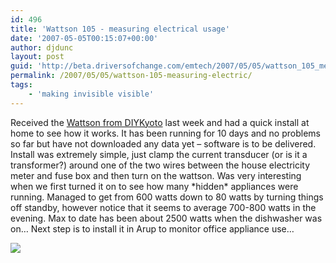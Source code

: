 ```yaml
---
id: 496
title: 'Wattson 105 - measuring electrical usage'
date: '2007-05-05T00:15:07+00:00'
author: djdunc
layout: post
guid: 'http://beta.driversofchange.com/emtech/2007/05/05/wattson_105_measuring_electric/'
permalink: /2007/05/05/wattson-105-measuring-electric/
tags:
    - 'making invisible visible'
---
```


Received the [Wattson from DIYKyoto](http://www.diykyoto.com/) last week and had a quick install at home to see how it works. It has been running for 10 days and no problems so far but have not downloaded any data yet – software is to be delivered. Install was extremely simple, just clamp the current transducer (or is it a transformer?) around one of the two wires between the house electricity meter and fuse box and then turn on the wattson. Was very interesting when we first turned it on to see how many \*hidden\* appliances were running. Managed to get from 600 watts down to 80 watts by turning things off standby, however notice that it seems to average 700-800 watts in the evening. Max to date has been about 2500 watts when the dishwasher was on… Next step is to install it in Arup to monitor office appliance use…

[![](https://i0.wp.com/farm1.static.flickr.com/173/484341944_b4f754c6b1.jpg?w=400)](http://www.flickr.com/photos/pseudonomad/484341944/in/set-72157600177693488/ "IMG_5069 on Flickr - Photo Sharing!")